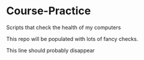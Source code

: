# Course-Practice
Scripts that check the health of my computers

This repo will be populated with lots of fancy checks.

This line should probably disappear
  
